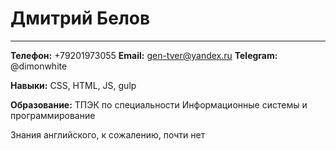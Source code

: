 # Дмитрий Белов
***

**Телефон:** +79201973055
**Email:** gen-tver@yandex.ru
**Telegram:** @dimonwhite

**Навыки:** CSS, HTML, JS, gulp

**Образование:** ТПЭК по специальности Информационные системы и программирование

Знания английского, к сожалению, почти нет